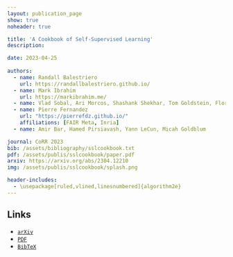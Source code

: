 ```yaml
---
layout: publication_page
show: true
noheader: true

title: 'A Cookbook of Self-Supervised Learning'
description: 

date: 2023-04-25
 
authors:
  - name: Randall Balestriero
    url: https://randallbalestriero.github.io/
  - name: Mark Ibrahim
    url: https://markibrahim.me/
  - name: Vlad Sobal, Ari Morcos, Shashank Shekhar, Tom Goldstein, Florian Bordes, Adrien Bardes, Gregoire Mialon, Yuandong Tian, Avi Schwarzschild, Gordon Wilson, Jonas Geiping, Quentin Garrido
  - name: Pierre Fernandez
    url: "https://pierrefdz.github.io/"
    affiliations: [FAIR Meta, Inria]
  - name: Amir Bar, Hamed Pirsiavash, Yann LeCun, Micah Goldblum

journal: CoRR 2023
bib: /assets/bibliography/sslcookbook.txt
pdf: /assets/publis/sslcookbook/paper.pdf 
arxiv: https://arxiv.org/abs/2304.12210
img: /assets/publis/sslcookbook/splash.png

header-includes:
  - \usepackage[ruled,vlined,linesnumbered]{algorithm2e}
---
```


## Links

- [`arXiv`]({{page.arxiv}})
- [`PDF`]({{page.pdf}})
- [`BibTeX`]({{page.bib}})